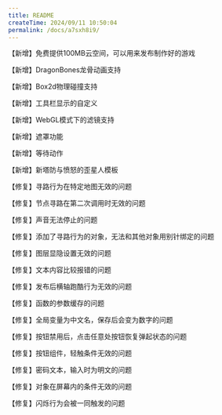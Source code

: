 ```yaml
---
title: README
createTime: 2024/09/11 10:50:04
permalink: /docs/a7sxh8i9/
---
```

【新增】免费提供100MB云空间，可以用来发布制作好的游戏

【新增】DragonBones龙骨动画支持

【新增】Box2d物理碰撞支持

【新增】工具栏显示的自定义

【新增】WebGL模式下的滤镜支持

【新增】遮罩功能

【新增】等待动作

【新增】新塔防与愤怒的歪星人模板

【修复】寻路行为在特定地图无效的问题

【修复】节点寻路在第二次调用时无效的问题

【修复】声音无法停止的问题

【修复】添加了寻路行为的对象，无法和其他对象用别针绑定的问题

【修复】图层显隐设置无效的问题

【修复】文本内容比较报错的问题

【修复】发布后横轴跑酷行为无效的问题

【修复】函数的参数缓存的问题

【修复】全局变量为中文名，保存后会变为数字的问题

【修复】按钮禁用后，点击任意处按钮恢复弹起状态的问题

【修复】按钮组件，轻触条件无效的问题

【修复】密码文本，输入时为明文的问题

【修复】对象在屏幕内的条件无效的问题

【修复】闪烁行为会被一同触发的问题
